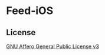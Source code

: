 # Feed-iOS

## License

[GNU Affero General Public License v3](https://github.com/castcle/Feed-iOS/blob/main/LICENSE)
